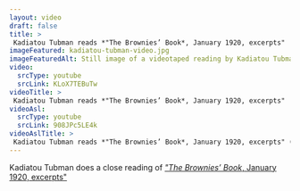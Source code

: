 ```yaml
--- 
layout: video
draft: false
title: >
 Kadiatou Tubman reads *"The Brownies’ Book*, January 1920, excerpts"
imageFeatured: kadiatou-tubman-video.jpg
imageFeaturedAlt: Still image of a videotaped reading by Kadiatou Tubman
video: 
  srcType: youtube
  srcLink: KLoX7TEBuTw
videoTitle: >
 Kadiatou Tubman reads *"The Brownies’ Book*, January 1920, excerpts"
videoAsl: 
  srcType: youtube
  srcLink: 908JPc5LE4k
videoAslTitle: >
 Kadiatou Tubman reads *"The Brownies’ Book*, January 1920, excerpts" (ASL)
--- 
```

 
Kadiatou Tubman does a close reading of [*"The Brownies’ Book*, January 1920, excerpts"](/gallery/brownies-1) 